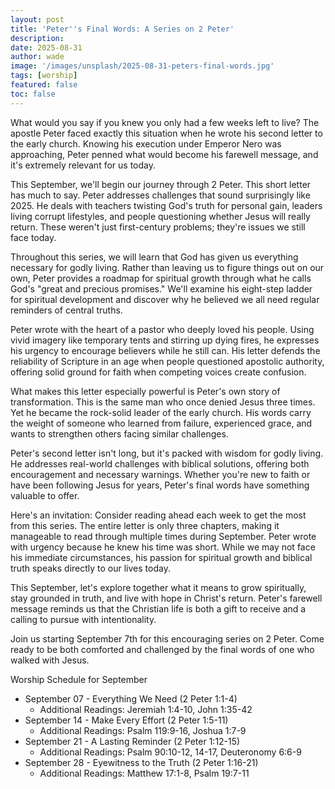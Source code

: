```yaml
---
layout: post
title: 'Peter''s Final Words: A Series on 2 Peter'
description:
date: 2025-08-31
author: wade
image: '/images/unsplash/2025-08-31-peters-final-words.jpg'
tags: [worship]
featured: false
toc: false
---
```


What would you say if you knew you only had a few weeks left to live? The apostle Peter faced exactly this situation when he wrote his second letter to the early church. Knowing his execution under Emperor Nero was approaching, Peter penned what would become his farewell message, and it's extremely relevant for us today.

This September, we'll begin our journey through 2 Peter. This short letter has much to say. Peter addresses challenges that sound surprisingly like 2025. He deals with teachers twisting God's truth for personal gain, leaders living corrupt lifestyles, and people questioning whether Jesus will really return. These weren't just first-century problems; they're issues we still face today.

Throughout this series, we will learn that God has given us everything necessary for godly living. Rather than leaving us to figure things out on our own, Peter provides a roadmap for spiritual growth through what he calls God's "great and precious promises." We'll examine his eight-step ladder for spiritual development and discover why he believed we all need regular reminders of central truths.

Peter wrote with the heart of a pastor who deeply loved his people. Using vivid imagery like temporary tents and stirring up dying fires, he expresses his urgency to encourage believers while he still can. His letter defends the reliability of Scripture in an age when people questioned apostolic authority, offering solid ground for faith when competing voices create confusion.

What makes this letter especially powerful is Peter's own story of transformation. This is the same man who once denied Jesus three times. Yet he became the rock-solid leader of the early church. His words carry the weight of someone who learned from failure, experienced grace, and wants to strengthen others facing similar challenges.

Peter's second letter isn't long, but it's packed with wisdom for godly living. He addresses real-world challenges with biblical solutions, offering both encouragement and necessary warnings. Whether you're new to faith or have been following Jesus for years, Peter's final words have something valuable to offer.

Here's an invitation: Consider reading ahead each week to get the most from this series. The entire letter is only three chapters, making it manageable to read through multiple times during September. Peter wrote with urgency because he knew his time was short. While we may not face his immediate circumstances, his passion for spiritual growth and biblical truth speaks directly to our lives today.

This September, let's explore together what it means to grow spiritually, stay grounded in truth, and live with hope in Christ's return. Peter's farewell message reminds us that the Christian life is both a gift to receive and a calling to pursue with intentionality.

Join us starting September 7th for this encouraging series on 2 Peter. Come ready to be both comforted and challenged by the final words of one who walked with Jesus.

Worship Schedule for September
- September 07 - Everything We Need (2 Peter 1:1-4)
  - Additional Readings: Jeremiah 1:4-10, John 1:35-42
- September 14 - Make Every Effort (2 Peter 1:5-11)
  - Additional Readings: Psalm 119:9-16, Joshua 1:7-9
- September 21 - A Lasting Reminder (2 Peter 1:12-15)
  - Additional Readings: Psalm 90:10-12, 14-17, Deuteronomy 6:6-9
- September 28 - Eyewitness to the Truth (2 Peter 1:16-21)
  - Additional Readings: Matthew 17:1-8, Psalm 19:7-11
